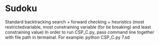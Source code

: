 # Sudoku
Standard backtracking search + forward checking + heuristics (most restrictedvariable, most constraining variable (for tie breaking) and least constraining value)
In order to run CSP_C.py, pass command line together with file path in termainal.
For example:
python CSP_C.py 7.sd
